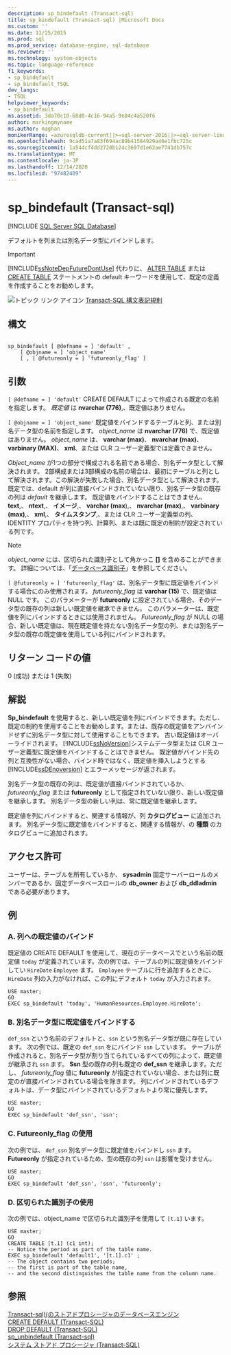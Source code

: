 ```yaml
---
description: sp_bindefault (Transact-sql)
title: sp_bindefault (Transact-sql) |Microsoft Docs
ms.custom: ''
ms.date: 11/25/2015
ms.prod: sql
ms.prod_service: database-engine, sql-database
ms.reviewer: ''
ms.technology: system-objects
ms.topic: language-reference
f1_keywords:
- sp_bindefault
- sp_bindefault_TSQL
dev_langs:
- TSQL
helpviewer_keywords:
- sp_bindefault
ms.assetid: 3da70c10-68d0-4c16-94a5-9e84c4a520f6
author: markingmyname
ms.author: maghan
monikerRange: =azuresqldb-current||>=sql-server-2016||>=sql-server-linux-2017||=azuresqldb-mi-current
ms.openlocfilehash: 9cad51a7a83f694ac89b41584929a46e1fbc725c
ms.sourcegitcommit: 1a544cf4dd2720b124c3697d1e62ae7741db757c
ms.translationtype: MT
ms.contentlocale: ja-JP
ms.lasthandoff: 12/14/2020
ms.locfileid: "97482409"
---
```

# <a name="sp_bindefault-transact-sql"></a>sp_bindefault (Transact-sql)
[!INCLUDE [SQL Server SQL Database](../../includes/applies-to-version/sql-asdb.md)]

  デフォルトを列または別名データ型にバインドします。  
  
> [!IMPORTANT]  
>  [!INCLUDE[ssNoteDepFutureDontUse](../../includes/ssnotedepfuturedontuse-md.md)] 代わりに、 [ALTER TABLE](../../t-sql/statements/alter-table-transact-sql.md) または [CREATE TABLE](../../t-sql/statements/create-table-transact-sql.md) ステートメントの default キーワードを使用して、既定の定義を作成することをお勧めします。  
  
 ![トピック リンク アイコン](../../database-engine/configure-windows/media/topic-link.gif "トピック リンク アイコン") [Transact-SQL 構文表記規則](../../t-sql/language-elements/transact-sql-syntax-conventions-transact-sql.md)  
  
## <a name="syntax"></a>構文  
  
```  
  
sp_bindefault [ @defname = ] 'default' ,   
    [ @objname = ] 'object_name'   
    [ , [ @futureonly = ] 'futureonly_flag' ]   
```  
  
## <a name="arguments"></a>引数  
`[ @defname = ] 'default'` CREATE DEFAULT によって作成される既定の名前を指定します。 *既定値* は **nvarchar (776)**,、既定値はありません。  
  
`[ @objname = ] 'object_name'` 既定値をバインドするテーブルと列、または別名データ型の名前を指定します。 *object_name* は **nvarchar (776)** で、既定値はありません。 *object_name* は、 **varchar (max)**、 **nvarchar (max)**、 **varbinary (MAX)**、 **xml**、または CLR ユーザー定義型では定義できません。  
  
 *Object_name* が1つの部分で構成される名前である場合、別名データ型として解決されます。 2部構成または3部構成の名前の場合は、最初にテーブルと列として解決されます。この解決が失敗した場合、別名データ型として解決されます。 既定では、default が列に直接バインドされていない限り、別名データ型の既存の列は *default* を継承します。 既定値をバインドすることはできません、 **text**,、 **ntext**,、 **イメージ**,、 **varchar (max**),、 **nvarchar (max)**,、 **varbinary (max)**,、 **xml**,、 **タイムスタンプ**,、または CLR ユーザー定義型の列、IDENTITY プロパティを持つ列、計算列、または既に既定の制約が設定されている列です。  
  
> [!NOTE]  
>  *object_name* には、区切られた識別子として角かっこ **[]** を含めることができます。 詳細については、「[データベース識別子](../../relational-databases/databases/database-identifiers.md)」を参照してください。  
  
`[ @futureonly = ] 'futureonly_flag'` は、別名データ型に既定値をバインドする場合にのみ使用されます。 *futureonly_flag* は **varchar (15)** で、既定値は NULL です。 このパラメーターが **futureonly** に設定されている場合、そのデータ型の既存の列は新しい既定値を継承できません。 このパラメーターは、既定値を列にバインドするときには使用されません。 *Futureonly_flag* が NULL の場合、新しい既定値は、現在既定値を持たない別名データ型の列、または別名データ型の既存の既定値を使用している列にバインドされます。  
  
## <a name="return-code-values"></a>リターン コードの値  
 0 (成功) または 1 (失敗)  
  
## <a name="remarks"></a>解説  
 **Sp_bindefault** を使用すると、新しい既定値を列にバインドできます。ただし、既定の制約を使用することをお勧めします。または、既存の既定値をアンバインドせずに別名データ型に対して使用することもできます。 古い既定値はオーバーライドされます。 [!INCLUDE[ssNoVersion](../../includes/ssnoversion-md.md)]システムデータ型または CLR ユーザー定義型に既定値をバインドすることはできません。 既定値がバインド先の列と互換性がない場合、バインド時ではなく、既定値を挿入しようとする [!INCLUDE[ssDEnoversion](../../includes/ssdenoversion-md.md)] とエラーメッセージが返されます。  
  
 別名データ型の既存の列は、既定値が直接バインドされているか、 *futureonly_flag* または **futureonly** として指定されていない限り、新しい既定値を継承します。 別名データ型の新しい列は、常に既定値を継承します。  
  
 既定値を列にバインドすると、関連する情報が、列 **カタログビュー** に追加されます。 別名データ型に既定値をバインドすると、関連する情報が、の **種類** のカタログビューに追加されます。  
  
## <a name="permissions"></a>アクセス許可  
 ユーザーは、テーブルを所有しているか、 **sysadmin** 固定サーバーロールのメンバーであるか、固定データベースロールの **db_owner** および **db_ddladmin** である必要があります。  
  
## <a name="examples"></a>例  
  
### <a name="a-binding-a-default-to-a-column"></a>A. 列への既定値のバインド  
 既定値の CREATE DEFAULT を使用して、現在のデータベースでという名前の既定値 `today` が定義されています。次の例では、テーブルの列に既定値をバインドしてい `HireDate` `Employee` ます。 `Employee` テーブルに行を追加するときに、`HireDate` 列の入力がなければ、この列にデフォルト `today` が入力されます。  
  
```  
USE master;  
GO  
EXEC sp_bindefault 'today', 'HumanResources.Employee.HireDate';  
```  
  
### <a name="b-binding-a-default-to-an-alias-data-type"></a>B. 別名データ型に既定値をバインドする  
 `def_ssn` という名前のデフォルトと、`ssn` という別名データ型が既に存在しています。 次の例では、既定の `def_ssn` をにバインド `ssn` しています。 テーブルが作成されると、別名データ型が割り当てられているすべての列によって、既定値が継承され `ssn` ます。 **Ssn** 型の既存の列も既定の **def_ssn** を継承します。ただし、 *futureonly_flag* 値に **futureonly** が指定されていない場合、または列に既定のが直接バインドされている場合を除きます。 列にバインドされているデフォルトは、データ型にバインドされているデフォルトより常に優先します。  
  
```  
USE master;  
GO  
EXEC sp_bindefault 'def_ssn', 'ssn';  
```  
  
### <a name="c-using-the-futureonly_flag"></a>C. Futureonly_flag の使用  
 次の例では、 `def_ssn` 別名データ型に既定値をバインドし `ssn` ます。 **Futureonly** が指定されているため、型の既存の列 `ssn` は影響を受けません。  
  
```  
USE master;  
GO  
EXEC sp_bindefault 'def_ssn', 'ssn', 'futureonly';  
```  
  
### <a name="d-using-delimited-identifiers"></a>D. 区切られた識別子の使用  
 次の例では、object_name で区切られた識別子を使用して `[t.1]` います。   
  
```  
USE master;  
GO  
CREATE TABLE [t.1] (c1 int);   
-- Notice the period as part of the table name.  
EXEC sp_bindefault 'default1', '[t.1].c1' ;  
-- The object contains two periods;   
-- the first is part of the table name,   
-- and the second distinguishes the table name from the column name.  
```  
  
## <a name="see-also"></a>参照  
 [Transact-sql&#41;&#40;のストアドプロシージャのデータベースエンジン ](../../relational-databases/system-stored-procedures/database-engine-stored-procedures-transact-sql.md)   
 [CREATE DEFAULT &#40;Transact-SQL&#41;](../../t-sql/statements/create-default-transact-sql.md)   
 [DROP DEFAULT &#40;Transact-SQL&#41;](../../t-sql/statements/drop-default-transact-sql.md)   
 [sp_unbindefault &#40;Transact-sql&#41;](../../relational-databases/system-stored-procedures/sp-unbindefault-transact-sql.md)   
 [システム ストアド プロシージャ &#40;Transact-SQL&#41;](../../relational-databases/system-stored-procedures/system-stored-procedures-transact-sql.md)  
  
  
